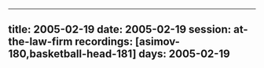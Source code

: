 
---
title: 2005-02-19
date:  2005-02-19
session: at-the-law-firm
recordings: [asimov-180,basketball-head-181]
days: 2005-02-19
---

